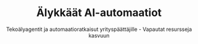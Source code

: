 ---
title: "Älykkäät AI-automaatiot"
subtitle: "Tekoälyagentit ja automaatioratkaisut yrityspäättäjille - Vapautat resursseja kasvuun"
slug: "ai-automaatiot"
url: "/palvelut/ai-automaatiot/"
type: "services"
layout: "single"
description: "Älykkäät AI-agentit automatisoivat rutiinit ja vapauttavat tiimisi keskittymään kasvuun. Varaa aika esittelylle!"
#og_image: "images/services/tekoalykoulutus-og.jpg"
#TODO og image

# Palvelukohtainen Hero-banner 
banner_image: "/images/backgrounds/hero-area.jpg"
banner_image_webp: "/images/backgrounds/hero-area.webp"

button:
  enable: true
  label: "Varaa esittely"
  link: "#otayhteytta"


# Palvelukuvaus - main text osio 
main_text:
  enable: true
  title_1: "Mikä on AI-agentti?"
  content_1: |
    AI-agentti on tekoälypohjainen ohjelma, joka voi toimia itsenäisesti ilman jatkuvaa ihmisen valvontaa. Toisin kuin perinteiset chatbotit, jotka vastaavat vain esiasetettuja kysymyksiä, AI-agentit kykenevät ymmärtämään kontekstia, tekemään päätöksiä ja oppimaan kokemuksistaan.

    Käytännössä AI-agentti toimii kuin digitaalinen työntekijä, joka ei koskaan väsy, ei tee inhimillisiä virheitä ja työskentelee 24/7. Se voi hoitaa monimutkaisia tehtäviä kuten asiakaspalvelua, myyntiliidien käsittelyä, dokumenttien analysointia tai prosessien optimointia.

    Parhaiten AI-agentit soveltuvat tehtäviin, joissa on selkeät säännöt mutta jotka vaativat älykkyyttä ja sopeutumiskykyä. Esimerkiksi asiakaspalveluagentti oppii yrityksen tuotteista, ymmärtää asiakkaiden tarpeet ja pystyy ratkaisemaan ongelmia luovasti - samalla kun se kerää dataa ja parantaa jatkuvasti omaa suoritustaan.
 # title_2: "Koulutuksen toteutus"
  #content_2: "Jokainen koulutus räätälöidään yrityksenne tarpeisiin. Kartoitamme etukäteen teidän prosessinne, haasteet ja tavoitteet, jonka perusteella rakennamme juuri teille sopivan koulutussisällön."
  #example_title: "Esimerkki: Markkinoinnin AI-mahdollisuudet workshop"
  #example_content: "Aloitamme kartoittamalla teidän nykyiset prosessit neljältä keskeiseltä osa-alueelta. Käymme läpi asiakaspolkunne ja sisällöntuotantonne haasteet, analysoimme myyntiprosessinne ja asiakaspalvelunne pullonkaulat, tarkastelemme miten hyödynnätte dataa ja mittaamista päätöksenteossa, sekä arvioimme henkilöstönne osaamista ja resursseja. Kartoitus antaa meille selkeän kuvan siitä, missä tekoäly voi tuottaa suurimman hyödyn juuri teidän yrityksessänne."
  
 # workshop_structure_title: "Esimerkki-workshopin rakenne:"
 # workshop_steps:
 #   - title: "Kartoitamme nykyisen markkinointiprosessinne"
 #     description: "missä menee aikaa turhaan, mitkä ovat pullonkaulat"
#    - title: "Tunnistamme AI-mahdollisuudet teidän toiminnassanne"
 #     description: "konkreettiset kohdat missä AI tuottaa välitöntä hyötyä"
 #   - title: "Priorisoimme toimenpiteet"
 #     description: "vaikutuksen ja toteutettavuuden mukaan"
 #   - title: "Suunnittelemme ensimmäiset kokeilut"
  #    description: "joilla testaamme arvoa käytännössä"

# Benefits osio 
benefits:
  enable: true
  benefits_list:
    - icon: fas fa-lightbulb
      title: "Vapauta henkilöstösi strategiseen työhön"
      content: "AI-agentit hoitavat rutiinitehtävät, jolloin tiimisi voi keskittyä luovaan ja arvoa tuottavaan työhön."

    - icon: fas fa-comments
      title: "Paranna asiakaskokemusta"
      content: "Välittömät vastaukset ja henkilökohtainen palvelu 24/7 ilman odotusaikoja."

    - icon: fas fa-chart-bar
      title: "Kasvata liikevaihtoa automaatiolla"
      content: "Automaattinen myynnin ja markkinoinnin optimointi tuottaa enemmän tulosta."

    - icon: fas fa-shield
      title: "Vähennä virheitä ja kustannuksia"
      content: "Järjestelmälliset prosessit minimoivat inhimilliset virheet ja alentavat toimintakuluja."

    - icon: fas fa-arrows-alt
      title: "Skaalaa ilman henkilöstön lisäämistä"
      content: "Kasvattaa toimintaasi joustavasti kysynnän mukaan ilman rekrytointipainetta."

# Palvelupaketit packages osio 
packages:
  enable: true
  title: "Palvelumme"
  # description: "Ymmärrämme, että jokaisella yrityksellä on erilaiset tarpeet, budjetit ja aikataulut. Siksi tarjoamme joustavia koulutuskokonaisuuksia nopeasta tutustumisesta syvälliseen strategiatyöhön."
  package_items:
    - title: "Myynnin ja markkinoinnin AI-automaatiot "
      description: |
       - Liidien generoinnin automaatiot ja agentit
       - Asiakaskartoitus ja liidien rikastaminen
       - Markkinointiagentit: Kampanjasuunnitteluagentti
      price: "Alk. 4000 € + kk/maksu"
      link: "#otayhteytta"

    - title: "Älykkäät automaatiot"
      description: |
       - Manuaalisten työvaiheiden automatisointi
       - Rutiinitehtävien tehostaminen AI:n avulla
       - Räätälöidyt integraatiot (make.com, N8N, Zapier, API-rajapinnat)
      price: "Alk. 3000 €"
      link: "#otayhteytta"

    - title: "Chatbotit ja asiakaspalvelutyö"
      description: |
       - Virtuaaliassistentit ja chatbotit
       - Tekoälypohjaiset asiakaspalveluratkaisut
      price: "1500 € + alv"
      link: "#otayhteytta"
    
    #- title: "Räätälöidyt koulutusohjelmat"
    #  description: "Suuremmille organisaatioille ja erityistarpeisiin suunnittelemme täysin räätälöidyt koulutusohjelmat. Voi sisältää useita sessioita, eri osastoille suunnattuja moduuleja ja pitkäaikaisen tuen."
    #  price: "Kysy tarjous"
    #  link: "#contact"

# Palvelukohtainen FAQ osio 
faq:
  enable: true
  title: "Usein kysytyt kysymykset AI-automaatioista"
  faq_items:
    - question: "Mitä AI-agentit maksavat?"
      answer: |
        Yksinkertaisimmat AI-agentit ovat varsin edullisia. Hinta perustuu AI-agentin toteuttamaan tehtävään. Voit ajatella sen näin: Jos AI-agentti säästää 8h työtä puolestasi, kustannus on taatusti vähemmän, kuin oman tuntityösi hinta tuolla ajalla.

    - question: "Kuinka nopeasti AI-automaatio on käytössä?"
      answer: |
        Yksinkertaiset ratkaisut kuten chatbotti ovat käytössä 1-2 viikossa. Monimutkaisemmat automaatiot voivat vaatia pidemmän ajan.

    - question: "Tarvitaanko erityisosaamista automaatioiden ylläpitoon?"
      answer: |
        Saat sen erityisosaamisen mitä tarvitset. Rakennamme järjestelmät helppokäyttöisiksi ja koulutamme tiimisi niiden käyttöön. Tarjoamme myös jatkuvaa tukea ja ylläpitoa tarvittaessa.

    - question: "Miten AI-automaatio integroituu nykyisiin järjestelmiimme?"
      answer: |
        Suunnittelemme automaatiot toimimaan saumattomasti olemassa olevien järjestelmienne kanssa. Käytämme API-yhteyksiä ja moderneja integrointimenetelmiä.

    - question: "Mikä on automaation ROI ja takaisinmaksuaika?"
      answer: |
        Tyypillisesti asiakkaamme näkevät positiivisen ROI:n muutamassa kuukaudessa. Säästöt tulevat henkilöstökustannuksista, virheiden vähenemisestä ja tehokkuuden paranemisesta.

    - question: "Entä jos automaatio ei toimi odotetulla tavalla?"
      answer: |
        Tarjoamme takuun työlle ja optimoimme ratkaisua kunnes se toimii lupausten mukaisesti ja olemme paikalla, jos joku menee rikki.


# Expert osio / kuva ja tietoa
expert:
  enable: true
  title: "Juuri.Ai:n AI-agenttiratkaisut"
  image: "images/services/ai-koulutus.jpg"
  content: |
    Juuri.ai rakentaa AI-agentteja jotka toimivat kuin digitaaliset työntekijät - ne eivät koskaan väsy, tekevät harvemmin virheitä ja työskentelevät ympäri vuorokauden. Autamme ottamaan älykkäät automaatioratkaisut tehokkaasti käyttöön käytännönläheisillä ja skaalautuvilla toteutuksilla.

    Olitpa startup, PK-yritys tai suurempi organisaatio, voimme auttaa sinua hyödyntämään AI-agentteja asiakaspalvelussa, myynnissä ja liiketoimintaprosessien automatisoinnissa. Tavoitteemme on vapauttaa yrityksesi resursseja strategiseen kasvuun samalla kun AI-agentit hoitavat rutiinitehtävät tehokkaammin kuin koskaan ennen.


# Palvelukohtainen Contact osio 

contact:
  enable: true
  title: "Kysy lisää AI-automaatiosta"
  contact_people:
    - name: "Markkinointi ja mainonta, automaatiot ja koulutukset"
      person: "Marko Kari"
      phone: "+358 40 350 5591"
      email: "marko.kari@juuri.ai"
  contact_form:
    services_title: "Olen kiinnostunut seuraavista automaatioista"
    services:
      - label: "Myynnin ja markkinoinnin AI-automaatiot"
        value: "markkinointi"
      - label: "Älykkäät automaatiot"
        value: "automaatiot"
      - label: "Chatbotit ja asiakaspalvelutyö"
        value: "chatbotit"
    message: "Kuvaile, millaista automaatiota tarvitset."
---